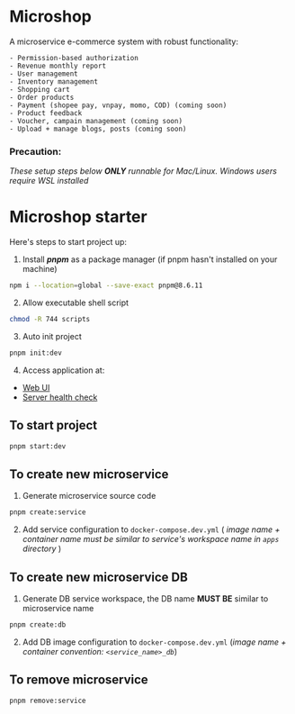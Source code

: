 # Microshop

A microservice e-commerce system with robust functionality:
    
    - Permission-based authorization
    - Revenue monthly report
    - User management
    - Inventory management
    - Shopping cart
    - Order products
    - Payment (shopee pay, vnpay, momo, COD) (coming soon)
    - Product feedback
    - Voucher, campain management (coming soon)
    - Upload + manage blogs, posts (coming soon)


### Precaution:
_These setup steps below **ONLY** runnable for Mac/Linux. Windows users require WSL installed_

# Microshop starter

Here's steps to start project up:

1. Install <em><b>pnpm</b></em> as a package manager (if pnpm hasn't installed on your machine)
```sh
npm i --location=global --save-exact pnpm@8.6.11
```
2. Allow executable shell script
```sh
chmod -R 744 scripts
```
3. Auto init project
```sh
pnpm init:dev
```
4. Access application at:
- [Web UI](http://localhost:5173)
- [Server health check](http://localhost/api/ping)

## To start project
```sh
pnpm start:dev
```

## To create new microservice
1. Generate microservice source code
```sh
pnpm create:service
```
2. Add service configuration to `docker-compose.dev.yml` ( _image name + container name must be similar to service's workspace name in `apps` directory_ )

## To create new microservice DB
1. Generate DB service workspace, the DB name **MUST BE** similar to microservice name 
```sh
pnpm create:db
```
2. Add DB image configuration to `docker-compose.dev.yml` (_image name + container convention: `<service_name>_db`_)

## To remove microservice
```sh
pnpm remove:service
```
